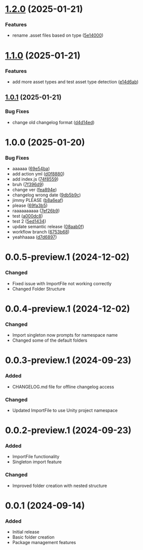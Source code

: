 # [1.2.0](https://github.com/AkiVonAkira/com.akira.tools/compare/v1.1.0...v1.2.0) (2025-01-21)


### Features

* rename .asset files based on type ([5e14000](https://github.com/AkiVonAkira/com.akira.tools/commit/5e14000d7e5e96d69c4149c7e348d12d61d3fd3e))

# [1.1.0](https://github.com/AkiVonAkira/com.akira.tools/compare/v1.0.1...v1.1.0) (2025-01-21)


### Features

* add more asset types and test asset type detection ([e14d6ab](https://github.com/AkiVonAkira/com.akira.tools/commit/e14d6ab9ace3907e7882955553448b6d8ce3c1a7))

## [1.0.1](https://github.com/AkiVonAkira/com.akira.tools/compare/v1.0.0...v1.0.1) (2025-01-21)


### Bug Fixes

* change old changelog format ([d4d14ed](https://github.com/AkiVonAkira/com.akira.tools/commit/d4d14ed10ed1f05998a8cbd263f757cd3824b030))

# 1.0.0 (2025-01-20)

### Bug Fixes

- aaaaaa ([69e54ba](https://github.com/AkiVonAkira/com.akira.tools/commit/69e54ba1a7e8173deedc56f82ba4e901a8dd9987))
- add action yml ([d0f8880](https://github.com/AkiVonAkira/com.akira.tools/commit/d0f8880f94be0a945c7ba09c73634cc81403ae3a))
- add index.js ([74f8559](https://github.com/AkiVonAkira/com.akira.tools/commit/74f855957d7f68c337afa8db897c1694e9c66e7e))
- bruh ([7f396d9](https://github.com/AkiVonAkira/com.akira.tools/commit/7f396d9970536fab3bfcc2d1985e9e925e3427e9))
- change ver ([fea894e](https://github.com/AkiVonAkira/com.akira.tools/commit/fea894e2fdbbf8d20d8ac6a62a67392681e4de50))
- changelog wrong date ([9db5b9c](https://github.com/AkiVonAkira/com.akira.tools/commit/9db5b9cb72d1acb916b0a0b2e4f07b95109629c7))
- jimmy PLEASE ([b8a6eaf](https://github.com/AkiVonAkira/com.akira.tools/commit/b8a6eaf3d6831db9581e182259491dee064fd29c))
- please ([69fa3b5](https://github.com/AkiVonAkira/com.akira.tools/commit/69fa3b517fc6684cb4bdf644ece890ea3fd17f0c))
- raaaaaaaaaa ([7ef26b9](https://github.com/AkiVonAkira/com.akira.tools/commit/7ef26b954a865e33483ddccf41caa02eaafcca1b))
- test ([a000dc8](https://github.com/AkiVonAkira/com.akira.tools/commit/a000dc88754be393914863e56033c37b7b6b389e))
- test 2 ([5ed1434](https://github.com/AkiVonAkira/com.akira.tools/commit/5ed1434cb818dd59e365eed24301469af05622a5))
- update semantic release ([08aab0f](https://github.com/AkiVonAkira/com.akira.tools/commit/08aab0f24ccb3f2b4e70270e6d0efb4fa0889682))
- workflow branch ([6753b68](https://github.com/AkiVonAkira/com.akira.tools/commit/6753b687a802ecd349b0d40b7c791617dd9c296a))
- yeahhaaaa ([d7d6897](https://github.com/AkiVonAkira/com.akira.tools/commit/d7d689781d2f8eef8cc1ee1312e18d9f3e806728))

# 0.0.5-preview.1 (2024-12-02)

### Changed

- Fixed issue with ImportFile not working correctly
- Changed Folder Structure

# 0.0.4-preview.1 (2024-12-02)

### Changed

- Import singleton now prompts for namespace name
- Changed some of the default folders

# 0.0.3-preview.1 (2024-09-23)

### Added

- CHANGELOG.md file for offline changelog access

### Changed

- Updated ImportFile to use Unity project namespace

# 0.0.2-preview.1 (2024-09-23)

### Added

- ImportFile functionality
- Singleton import feature

### Changed

- Improved folder creation with nested structure

# 0.0.1 (2024-09-14)

### Added

- Initial release
- Basic folder creation
- Package management features
